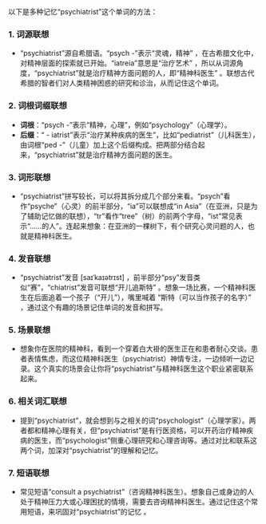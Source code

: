 以下是多种记忆“psychiatrist”这个单词的方法：
### 1. 词源联想
 - “psychiatrist”源自希腊语。“psych -”表示“灵魂，精神” ，在古希腊文化中，对精神层面的探索就已开始。“iatreia”意思是“治疗艺术” ，所以从词源角度，“psychiatrist”就是治疗精神方面问题的人，即“精神科医生” 。联想古代希腊的智者们对人类精神困惑的研究和诊治，从而记住这个单词。
### 2. 词根词缀联想
 - **词根**：“psych -”表示“精神，心理”，例如“psychology”（心理学）。
 - **后缀**：“ - iatrist”表示“治疗某种疾病的医生”，比如“pediatrist”（儿科医生），由词根“ped -”（儿童）加上这个后缀构成。把两部分结合起来，“psychiatrist”就是治疗精神方面问题的医生。
### 3. 词形联想
 - “psychiatrist”拼写较长，可以将其拆分成几个部分来看。“psych”看作“psyche”（心灵）的前半部分，“ia”可以联想成“in Asia”（在亚洲，只是为了辅助记忆做的联想），“tr”看作“tree”（树）的前两个字母，“ist”常见表示“……的人”。连起来想象：在亚洲的一棵树下，有个研究心灵问题的人，也就是精神科医生。
### 4. 发音联想
 - “psychiatrist”发音 [saɪˈkaɪətrɪst] ，前半部分“psy”发音类似“赛”，“chiatrist”发音可联想“开儿追斯特” 。想象一场比赛，一个精神科医生在后面追着一个孩子（“开儿”），嘴里喊着 “斯特（可以当作孩子的名字）” ，通过这个有趣的场景记住单词的发音和拼写。
### 5. 场景联想
 - 想象你在医院的精神科，看到一个穿着白大褂的医生正在和患者耐心交谈。患者表情焦虑，而这位精神科医生（psychiatrist）神情专注，一边倾听一边记录。这个真实的场景会让你将“psychiatrist”与精神科医生这个职业紧密联系起来。
### 6. 相关词汇联想
 - 提到“psychiatrist”，就会想到与之相关的词“psychologist”（心理学家）。两者都和精神心理有关，但“psychiatrist”是有行医资格，可以开药治疗精神疾病的医生，而“psychologist”侧重心理研究和心理咨询等。通过对比和联系这两个词，加深对“psychiatrist”的理解和记忆。
### 7. 短语联想
 - 常见短语“consult a psychiatrist”（咨询精神科医生）。想象自己或身边的人处于精神压力大或心理困扰的情境，需要去咨询精神科医生。通过记住这个常用短语，来巩固对“psychiatrist”的记忆 。 